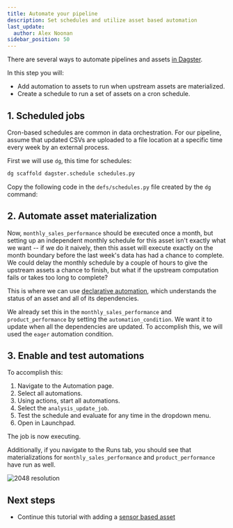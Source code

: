 ```yaml
---
title: Automate your pipeline
description: Set schedules and utilize asset based automation
last_update:
  author: Alex Noonan
sidebar_position: 50
---
```


There are several ways to automate pipelines and assets [in Dagster](/guides/automate).

In this step you will:

- Add automation to assets to run when upstream assets are materialized.
- Create a schedule to run a set of assets on a cron schedule.

## 1. Scheduled jobs

Cron-based schedules are common in data orchestration. For our pipeline, assume that updated CSVs are uploaded to a file location at a specific time every week by an external process.

First we will use `dg`, this time for schedules:

```bash
dg scaffold dagster.schedule schedules.py
```

Copy the following code in the `defs/schedules.py` file created by the `dg` command:

<CodeExample
  path="docs_snippets/docs_snippets/guides/tutorials/etl_tutorial/defs/schedules.py"
  language="python"
/>

## 2. Automate asset materialization

Now, `monthly_sales_performance` should be executed once a month, but setting up an independent monthly schedule for this asset isn't exactly what we want -- if we do it naively, then this asset will execute exactly on the month boundary before the last week's data has had a chance to complete. We could delay the monthly schedule by a couple of hours to give the upstream assets a chance to finish, but what if the upstream computation fails or takes too long to complete?

This is where we can use [declarative automation](/guides/automate/declarative-automation), which understands the status of an asset and all of its dependencies.

We already set this in the `monthly_sales_performance` and `product_performance` by setting the `automation_condition`. We want it to update when all the dependencies are updated. To accomplish this, we will used the `eager` automation condition.

## 3. Enable and test automations

To accomplish this:

1. Navigate to the Automation page.
2. Select all automations.
3. Using actions, start all automations.
4. Select the `analysis_update_job`.
5. Test the schedule and evaluate for any time in the dropdown menu.
6. Open in Launchpad.

The job is now executing.

Additionally, if you navigate to the Runs tab, you should see that materializations for `monthly_sales_performance` and `product_performance` have run as well.

![2048 resolution](/images/tutorial/etl-tutorial/automation-final.png)

## Next steps

- Continue this tutorial with adding a [sensor based asset](/etl-pipeline-tutorial/create-a-sensor-asset)
